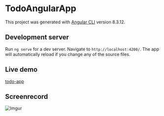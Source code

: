 # TodoAngularApp

This project was generated with [Angular CLI](https://github.com/angular/angular-cli) version 8.3.12.

## Development server

Run `ng serve` for a dev server. Navigate to `http://localhost:4200/`. The app will automatically reload if you change any of the source files.

## Live demo

[todo-app](https://todo-app-bbb0f.firebaseapp.com/)

## Screenrecord
![Imgur](https://i.imgur.com/Gv7H1dy.gif)